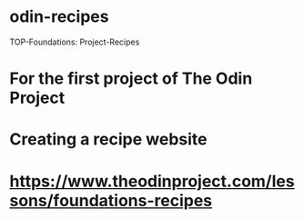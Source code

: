 # odin-recipes
TOP-Foundations: Project-Recipes
# For the first project of The Odin Project
# Creating a recipe website
# https://www.theodinproject.com/lessons/foundations-recipes